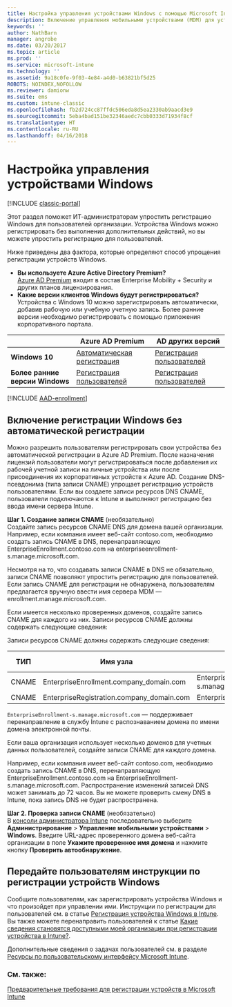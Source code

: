 ```yaml
---
title: Настройка управления устройствами Windows с помощью Microsoft Intune
description: Включение управления мобильными устройствами (MDM) для устройств Windows с помощью Microsoft Intune
keywords: ''
author: NathBarn
manager: angrobe
ms.date: 03/20/2017
ms.topic: article
ms.prod: ''
ms.service: microsoft-intune
ms.technology: ''
ms.assetid: 9a18c0fe-9f03-4e84-a4d0-b63821bf5d25
ROBOTS: NOINDEX,NOFOLLOW
ms.reviewer: damionw
ms.suite: ems
ms.custom: intune-classic
ms.openlocfilehash: fb2d724cc87ffdc506eda8d5ea2330ab9aacd3e9
ms.sourcegitcommit: 5eba4bad151be32346aedc7cbb0333d71934f8cf
ms.translationtype: HT
ms.contentlocale: ru-RU
ms.lasthandoff: 04/16/2018
---
```

# <a name="set-up-windows-device-management"></a>Настройка управления устройствами Windows

[!INCLUDE [classic-portal](../includes/classic-portal.md)]

Этот раздел поможет ИТ-администраторам упростить регистрацию Windows для пользователей организации.  Устройства Windows можно регистрировать без выполнения дополнительных действий, но вы можете упростить регистрацию для пользователей.

Ниже приведены два фактора, которые определяют способ упрощения регистрации устройств Windows.
- **Вы используете Azure Active Directory Premium?** <br>[Azure AD Premium](https://docs.microsoft.com/azure/active-directory/active-directory-get-started-premium) входит в состав Enterprise Mobility + Security и других планов лицензирования.
- **Какие версии клиентов Windows будут регистрироваться?** <br>Устройства с Windows 10 можно зарегистрировать автоматически, добавив рабочую или учебную учетную запись. Более ранние версии необходимо регистрировать с помощью приложения корпоративного портала.

||**Azure AD Premium**|**AD других версий**|
|----------|---------------|---------------|  
|**Windows 10**|[Автоматическая регистрация](#enable-windows-10-automatic-enrollment) |[Регистрация пользователей](#enable-windows-enrollment-without-automatic-enrollment)|
|**Более ранние версии Windows**|[Регистрация пользователей](#enable-windows-enrollment-without-automatic-enrollment)|[Регистрация пользователей](#enable-windows-enrollment-without-automatic-enrollment)|

[!INCLUDE [AAD-enrollment](../includes/win10-automatic-enrollment-aad.md)]

## <a name="enable-windows-enrollment-without-automatic-enrollment"></a>Включение регистрации Windows без автоматической регистрации
Можно разрешить пользователям регистрировать свои устройства без автоматической регистрации в Azure AD Premium. После назначения лицензий пользователи могут регистрироваться после добавления их рабочей учетной записи на личные устройства или после присоединения их корпоративных устройств к Azure AD. Создание DNS-псевдонима (типа записи CNAME) упрощает регистрацию устройств пользователями. Если вы создаете записи ресурсов DNS CNAME, пользователи подключаются к Intune и выполняют регистрацию без ввода имени сервера Intune.

**Шаг 1. Создание записи CNAME** (необязательно)<br>
Создайте запись ресурсов CNAME DNS для домена вашей организации. Например, если компания имеет веб-сайт contoso.com, необходимо создать запись CNAME в DNS, перенаправляющую EnterpriseEnrollment.contoso.com на enterpriseenrollment-s.manage.microsoft.com.

Несмотря на то, что создавать записи CNAME в DNS не обязательно, записи CNAME позволяют упростить регистрацию для пользователей. Если запись CNAME для регистрации не обнаружена, пользователям предлагается вручную ввести имя сервера MDM — enrollment.manage.microsoft.com.

Если имеется несколько проверенных доменов, создайте запись CNAME для каждого из них. Записи ресурсов CNAME должны содержать следующие сведения:

Записи ресурсов CNAME должны содержать следующие сведения:

|ТИП|Имя узла|Указывает на|СРОК ЖИЗНИ|
|--------|-------------|-------------|-------|
|CNAME|EnterpriseEnrollment.company_domain.com|EnterpriseEnrollment-s.manage.microsoft.com |1 час|
|CNAME|EnterpriseRegistration.company_domain.com|EnterpriseRegistration.windows.net|1 час|

`EnterpriseEnrollment-s.manage.microsoft.com` — поддерживает перенаправление в службу Intune с распознаванием домена по имени домена электронной почты.

Если ваша организация использует несколько доменов для учетных данных пользователей, создайте записи CNAME для каждого домена.

Например, если компания имеет веб-сайт contoso.com, необходимо создать запись CNAME в DNS, перенаправляющую EnterpriseEnrollment.contoso.com на EnterpriseEnrollment-s.manage.microsoft.com. Распространение изменений записей DNS может занимать до 72 часов. Вы не можете проверить смену DNS в Intune, пока запись DNS не будет распространена.

**Шаг 2. Проверка записи CNAME** (необязательно)<br>
В [консоли администратора Intune](https://manage.microsoft.com) последовательно выберите **Администрирование** &gt; **Управление мобильными устройствами** &gt; **Windows**. Введите URL-адрес проверенного домена веб-сайта организации в поле **Укажите проверенное имя домена** и нажмите кнопку **Проверить автообнаружение**.

## <a name="tell-users-how-to-enroll-windows-devices"></a>Передайте пользователям инструкции по регистрации устройств Windows
Сообщите пользователям, как зарегистрировать устройства Windows и что произойдет при управлении ими.
Инструкции по регистрации для пользователей см. в статье [Регистрация устройства Windows в Intune](https://docs.microsoft.com/intune-user-help/enroll-your-device-in-intune-windows). Вы также можете перенаправить пользователей к статье [Какие сведения становятся доступными моей организации при регистрации устройства в Intune?](https://docs.microsoft.com/intune-user-help/what-can-your-it-administrator-see-when-you-enroll-your-device-in-intune-windows).

Дополнительные сведения о задачах пользователей см. в разделе [Ресурсы по пользовательскому интерфейсу Microsoft Intune](/intune/end-user-educate).

### <a name="see-also"></a>См. также:
[Предварительные требования для регистрации устройств в Microsoft Intune](prerequisites-for-enrollment.md)
